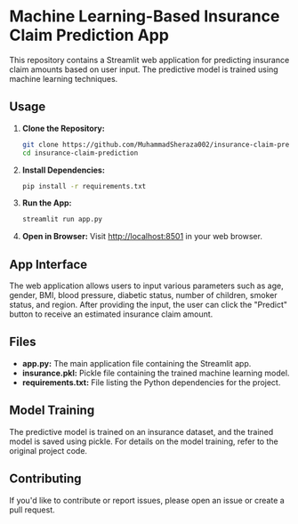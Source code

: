 # Machine Learning-Based Insurance Claim Prediction App

This repository contains a Streamlit web application for predicting insurance claim amounts based on user input. The predictive model is trained using machine learning techniques.

## Usage

1. **Clone the Repository:**
    ```bash
    git clone https://github.com/MuhammadSheraza002/insurance-claim-prediction.git
    cd insurance-claim-prediction
    ```

2. **Install Dependencies:**
    ```bash
    pip install -r requirements.txt
    ```

3. **Run the App:**
    ```bash
    streamlit run app.py
    ```

4. **Open in Browser:**
   Visit [http://localhost:8501](http://localhost:8501) in your web browser.

## App Interface

The web application allows users to input various parameters such as age, gender, BMI, blood pressure, diabetic status, number of children, smoker status, and region. After providing the input, the user can click the "Predict" button to receive an estimated insurance claim amount.

## Files

- **app.py:** The main application file containing the Streamlit app.
- **insurance.pkl:** Pickle file containing the trained machine learning model.
- **requirements.txt:** File listing the Python dependencies for the project.

## Model Training

The predictive model is trained on an insurance dataset, and the trained model is saved using pickle. For details on the model training, refer to the original project code.

## Contributing

If you'd like to contribute or report issues, please open an issue or create a pull request.
